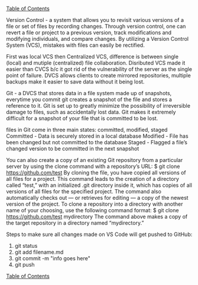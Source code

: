 [Table of Contents](https://jon-gitter.github.io/reading-notes/)

Version Control - a system that allows you to revisit various versions of a file or set of files by recording changes. Through version control, one can revert a file or project to a previous version, track modifications and modifying individuals, and compare changes. By utilizing a Version Control System (VCS), mistakes with files can easily be rectified.

First was local VCS then Centralized VCS, difference is between single (local) and mutiple (centralized) file collaboration. Disributed VCS made it easier than CVCS b/c it got rid of the vulnerability of the server as the single point of failure. DVCS allows clients to create mirrored repositories, multiple backups make it easier to save data without it being lost.

Git - a DVCS that stores data in a file system made up of snapshots, everytime you commit git creates a snapshot of the file and stores a reference to it. Git is set up to greatly minimize the possibility of irreversible damage to files, such as accidentally lost data. Git makes it extremely difficult for a snapshot of your file that is committed to be lost.

files in Git come in three main states: committed, modified, staged
Committed - Data is securely stored in a local database
Modified - File has been changed but not committed to the database
Staged - Flagged a file’s changed version to be committed in the next snapshot

You can also create a copy of an existing Git repository from a particular server by using the clone command with a repository’s URL:
$ git clone https://github.com/test
By cloning the file, you have copied all versions of all files for a project. This command leads to the creation of a directory called “test,” with an initialized .git directory inside it, which has copies of all versions of all files for the specified project. The command also automatically checks out — or retrieves for editing — a copy of the newest version of the project.
To clone a repository into a directory with another name of your choosing, use the following command format:
$ git clone https://github.com/test mydirectory
The command above makes a copy of the target repository in a directory named “mydirectory.”

Steps to make sure all changes made on VS Code will get pushed to GitHub:
1) git status
2) git add filename.md
3) git commit -m "info goes here"
4) git push

[Table of Contents](https://jon-gitter.github.io/reading-notes/)